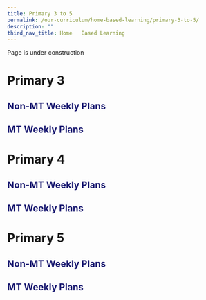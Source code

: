 ```yaml
---
title: Primary 3 to 5
permalink: /our-curriculum/home-based-learning/primary-3-to-5/
description: ""
third_nav_title: Home   Based Learning
---
```

Page is under construction

# Primary 3
<h2 style="color:midnightblue">Non-MT Weekly Plans</h2>
<h2 style="color:midnightblue">MT Weekly Plans</h2>

# Primary 4
<h2 style="color:midnightblue">Non-MT Weekly Plans</h2>
<h2 style="color:midnightblue">MT Weekly Plans</h2>

# Primary 5
<h2 style="color:midnightblue">Non-MT Weekly Plans</h2>
<h2 style="color:midnightblue">MT Weekly Plans</h2>